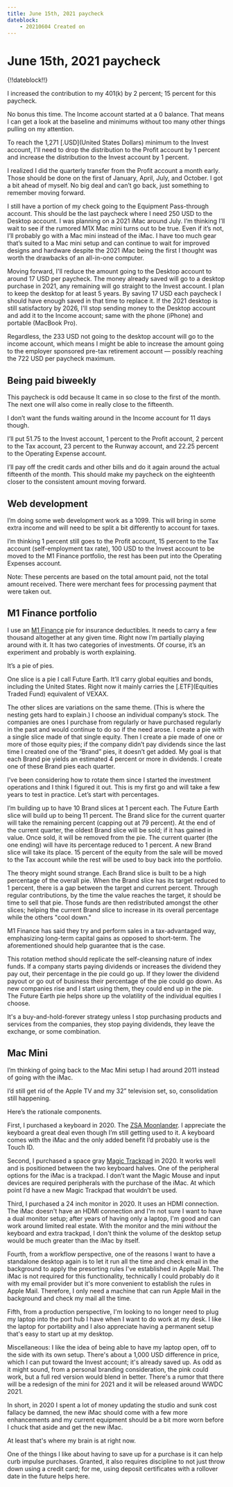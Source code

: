 ```yaml
---
title: June 15th, 2021 paycheck
dateblock:
    - 20210604 Created on
---
```


# June 15th, 2021 paycheck

{!!dateblock!!}

I increased the contribution to my 401(k) by 2 percent; 15 percent for this paycheck.

No bonus this time. The Income account started at a 0 balance. That means I can get a look at the baseline and minimums without too many other things pulling on my attention.

To reach the 1,271 [.USD](United States Dollars) minimum to the Invest account, I'll need to drop the distribution to the Profit account by 1 percent and increase the distribution to the Invest account by 1 percent.

I realized I did the quarterly transfer from the Profit account a month early. Those should be done on the first of January, April, July, and October. I got a bit ahead of myself. No big deal and can’t go back, just something to remember moving forward.

I still have a portion of my check going to the Equipment Pass-through account. This should be the last paycheck where I need 250 USD to the Desktop account. I was planning on a 2021 iMac around July. I’m thinking I’ll wait to see if the rumored M1X Mac mini turns out to be true. Even if it’s not, I’ll probably go with a Mac mini instead of the iMac. I have too much gear that’s suited to a Mac mini setup and can continue to wait for improved designs and hardware despite the 2021 iMac being the first I thought was worth the drawbacks of an all-in-one computer.

Moving forward, I'll reduce the amount going to the Desktop account to around 17 USD per paycheck. The money already saved will go to a desktop purchase in 2021, any remaining will go straight to the Invest account. I plan to keep the desktop for at least 5 years. By saving 17 USD each paycheck I should have enough saved in that time to replace it. If the 2021 desktop is still satisfactory by 2026, I'll stop sending money to the Desktop account and add it to the Income account; same with the phone (iPhone) and portable (MacBook Pro).

Regardless, the 233 USD not going to the desktop account will go to the income account, which means I might be able to increase the amount going to the employer sponsored pre-tax retirement account — possibly reaching the 722 USD per paycheck maximum.

## Being paid biweekly

This paycheck is odd because It came in so close to the first of the month. The next one will also come in really close to the fifteenth.

I don’t want the funds waiting around in the Income account for 11 days though.

I’ll put 51.75 to the Invest account, 1 percent to the Profit account, 2 percent to the Tax account, 23 percent to the Runway account, and 22.25 percent to the Operating Expense account.

I’ll pay off the credit cards and other bills and do it again around the actual fifteenth of the month. This should make my paycheck on the eighteenth closer to the consistent amount moving forward.

## Web development

I’m doing some web development work as a 1099. This will bring in some extra income and will need to be split a bit differently to account for taxes.

I’m thinking 1 percent still goes to the Profit account, 15 percent to the Tax account (self-employment tax rate), 100 USD to the Invest account to be moved to the M1 Finance portfolio, the rest has been put into the Operating Expenses account.

Note: These percents are based on the total amount paid, not the total amount received. There were merchant fees for processing payment that were taken out.

## M1 Finance portfolio

I use an [M1 Finance](https://www.m1finance.com) pie for insurance deductibles. It needs to carry a few thousand altogether at any given time. Right now I’m partially playing around with it. It has two categories of investments. Of course, it’s an experiment and probably is worth explaining.

It’s a pie of pies.

One slice is a pie I call Future Earth. It’ll carry global equities and bonds, including the United States. Right now it mainly carries the [.ETF](Equities Traded Fund) equivalent of VEXAX.

The other slices are variations on the same theme. (This is where the nesting gets hard to explain.) I choose an individual company’s stock. The companies are ones I purchase from regularly or have purchased regularly in the past and would continue to do so if the need arose. I create a pie with a single slice made of that single equity. Then I create a pie made of one or more of those equity pies; if the company didn’t pay dividends since the last time I created one of the “Brand” pies, it doesn’t get added. My goal is that each Brand pie yields an estimated 4 percent or more in dividends. I create one of these Brand pies each quarter.

I’ve been considering how to rotate them since I started the investment operations and I think I figured it out. This is my first go and will take a few years to test in practice. Let’s start with percentages.

I’m building up to have 10 Brand slices at 1 percent each. The Future Earth slice will build up to being 11 percent. The Brand slice for the current quarter will take the remaining percent (capping out at 79 percent). At the end of the current quarter, the oldest Brand slice will be sold; if it has gained in value. Once sold, it will be removed from the pie. The current quarter (the one ending) will have its percentage reduced to 1 percent. A new Brand slice will take its place. 15 percent of the equity from the sale will be moved to the Tax account while the rest will be used to buy back into the portfolio.

The theory might sound strange. Each Brand slice is built to be a high percentage of the overall pie. When the Brand slice has its target reduced to 1 percent, there is a gap between the target and current percent. Through regular contributions, by the time the value reaches the target, it should be time to sell that pie. Those funds are then redistributed amongst the other slices; helping the current Brand slice to increase in its overall percentage while the others "cool down."

M1 Finance has said they try and perform sales in a tax-advantaged way, emphasizing long-term capital gains as opposed to short-term. The aforementioned should help guarantee that is the case.

This rotation method should replicate the self-cleansing nature of index funds. If a company starts paying dividends or increases the dividend they pay out, their percentage in the pie could go up. If they lower the dividend payout or go out of business their percentage of the pie could go down. As new companies rise and I start using them, they could end up in the pie. The Future Earth pie helps shore up the volatility of the individual equities I choose.

It's a buy-and-hold-forever strategy unless I stop purchasing products and services from the companies, they stop paying dividends, they leave the exchange, or some combination.

## Mac Mini

I’m thinking of going back to the Mac Mini setup I had around 2011 instead of going with the iMac.

I’d still get rid of the Apple TV and my 32” television set, so, consolidation still happening.

Here’s the rationale components.

First, I purchased a keyboard in 2020. The [ZSA Moonlander](https://www.zsa.io/moonlander/). I appreciate the keyboard a great deal even though I’m still getting used to it. A keyboard comes with the iMac and the only added benefit I’d probably use is the Touch ID.

Second, I purchased a space gray [Magic Trackpad](https://store.apple.com/xc/product/MRMF2LL/A) in 2020. It works well and is positioned between the two keyboard halves. One of the peripheral options for the iMac is a trackpad. I don’t want the Magic Mouse and input devices are required peripherals with the purchase of the iMac. At which point I’d have a new Magic Trackpad that wouldn’t be used.

Third, I purchased a 24 inch monitor in 2020. It uses an HDMI connection. The iMac doesn't have an HDMI connection and I'm not sure I want to have a dual monitor setup; after years of having only a laptop, I'm good and can work around limited real estate. With the monitor and the mini *without* the keyboard and extra trackpad, I don't think the volume of the desktop setup would be much greater than the iMac by itself.

Fourth, from a workflow perspective, one of the reasons I want to have a standalone desktop again is to let it run all the time and check email in the background to apply the presorting rules I've established in Apple Mail. The iMac is not required for this functionality, technically I could probably do it with my email provider but it's more convenient to establish the rules in Apple Mail. Therefore, I only need a machine that can run Apple Mail in the background and check my mail all the time.

Fifth, from a production perspective, I'm looking to no longer need to plug my laptop into the port hub I have when I want to do work at my desk. I like the laptop for portability and I also appreciate having a permanent setup that's easy to start up at my desktop.

Miscellaneous: I like the idea of being able to have my laptop open, off to the side with its own setup. There's about a 1,000 USD difference in price, which I can put toward the Invest account; it's already saved up. As odd as it might sound, from a personal branding consideration, the pink could work, but a full red version would blend in better. There's a rumor that there will be a redesign of the mini for 2021 and it will be released around WWDC 2021.

In short, in 2020 I spent a lot of money updating the studio and sunk cost fallacy be damned, the new iMac should come with a few more enhancements and my current equipment should be a bit more worn before I chuck that aside and get the new iMac.

At least that's where my brain is at right now.

One of the things I like about having to save up for a purchase is it can help curb impulse purchases. Granted, it also requires discipline to not just throw down using a credit card; for me, using deposit certificates with a rollover date in the future helps here.

